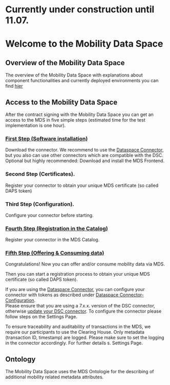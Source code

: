 # Currently under construction until 11.07. 

# Welcome to the Mobility Data Space

## Overview of the Mobility Data Space 

The overview of the Mobility Data Space with explanations about component functionalities and currently deployed environments you can find [hier](https://github.com/Mobility-Data-Space/mobility-data-space/wiki/MDS-Architecture)

## Access to the Mobility Data Space 

After the contract signing with the Mobility Data Space you can get an access to the MDS in five simple steps (estimated time for the test implementation is one hour). <br>

### [First Step (Software installation)](https://github.com/Mobility-Data-Space/mobility-data-space/wiki/1.-Step-(Software-installation))
Download the connector. We recommend to use the [Dataspace Connector](https://github.com/International-Data-Spaces-Association/DataspaceConnector), but you also can use other connectors which are compatible with the DSC. <br>
Optional but highly recommended: Download and install the MDS Frontend.

### Second Step (Certificates). 
Register your connector to obtain your unique MDS certificate (so called DAPS token)

### Third Step (Configuration). 
Configure your connector before starting.

### [Fourth Step (Registration in the Catalog)](https://github.com/Mobility-Data-Space/mobility-data-space/wiki/4.-Step-(Registration-in-the-MDS-Catalog))
Register your connector in the MDS Catalog. <br>

### [Fifth Step (Offering & Consuming data)](https://github.com/Mobility-Data-Space/mobility-data-space/wiki/5.-Step-(Offering-&-Consuming-data))
Congratulations! Now you can offer and/or consume mobility data via MDS.



Then you can start a registration process to obtain your unique MDS certificate (so called DAPS token).

If you are using the [Dataspace Connector](https://github.com/International-Data-Spaces-Association/DataspaceConnector), you can configure your connector with tokens as described under  [Dataspace Connector-Configuration](https://international-data-spaces-association.github.io/DataspaceConnector/Deployment/Configuration). <br>
Please ensure that you are using a 7.x.x. version of the DSC connector, otherwise [update your DSC connector](https://github.com/International-Data-Spaces-Association/DataspaceConnector/releases).
To configure the connector please follow steps on the Settings Page.


To ensure traceability and auditability of transactions in the MDS, we require our participants to use the Clearing House. Only metadata (transaction ID, timestamp) are logged. Please make sure to set the logging in the connector accordingly. For further details s. Settings Page.

## Ontology
The Mobility Data Space uses the MDS Ontologie for the describing of additional mobility related metadata attributes. 


